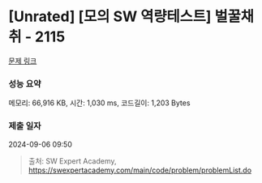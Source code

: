 # [Unrated] [모의 SW 역량테스트] 벌꿀채취 - 2115 

[문제 링크](https://swexpertacademy.com/main/code/problem/problemDetail.do?contestProbId=AV5V4A46AdIDFAWu) 

### 성능 요약

메모리: 66,916 KB, 시간: 1,030 ms, 코드길이: 1,203 Bytes

### 제출 일자

2024-09-06 09:50



> 출처: SW Expert Academy, https://swexpertacademy.com/main/code/problem/problemList.do
